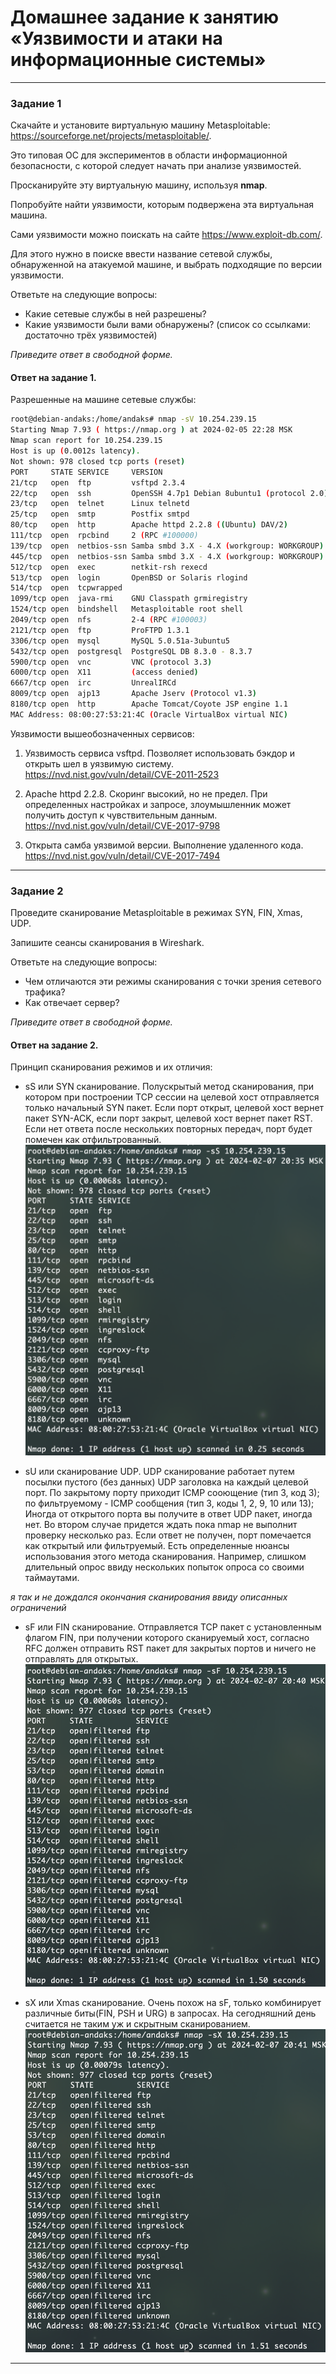 # Домашнее задание к занятию «Уязвимости и атаки на информационные системы»

------

### Задание 1

Скачайте и установите виртуальную машину Metasploitable: https://sourceforge.net/projects/metasploitable/.

Это типовая ОС для экспериментов в области информационной безопасности, с которой следует начать при анализе уязвимостей.

Просканируйте эту виртуальную машину, используя **nmap**.

Попробуйте найти уязвимости, которым подвержена эта виртуальная машина.

Сами уязвимости можно поискать на сайте https://www.exploit-db.com/.

Для этого нужно в поиске ввести название сетевой службы, обнаруженной на атакуемой машине, и выбрать подходящие по версии уязвимости.

Ответьте на следующие вопросы:

- Какие сетевые службы в ней разрешены?
- Какие уязвимости были вами обнаружены? (список со ссылками: достаточно трёх уязвимостей)
  
*Приведите ответ в свободной форме.*  

#### Ответ на задание 1.

Разрешенные на машине сетевые службы:
```BASH
root@debian-andaks:/home/andaks# nmap -sV 10.254.239.15
Starting Nmap 7.93 ( https://nmap.org ) at 2024-02-05 22:28 MSK
Nmap scan report for 10.254.239.15
Host is up (0.0012s latency).
Not shown: 978 closed tcp ports (reset)
PORT     STATE SERVICE     VERSION
21/tcp   open  ftp         vsftpd 2.3.4
22/tcp   open  ssh         OpenSSH 4.7p1 Debian 8ubuntu1 (protocol 2.0)
23/tcp   open  telnet      Linux telnetd
25/tcp   open  smtp        Postfix smtpd
80/tcp   open  http        Apache httpd 2.2.8 ((Ubuntu) DAV/2)
111/tcp  open  rpcbind     2 (RPC #100000)
139/tcp  open  netbios-ssn Samba smbd 3.X - 4.X (workgroup: WORKGROUP)
445/tcp  open  netbios-ssn Samba smbd 3.X - 4.X (workgroup: WORKGROUP)
512/tcp  open  exec        netkit-rsh rexecd
513/tcp  open  login       OpenBSD or Solaris rlogind
514/tcp  open  tcpwrapped
1099/tcp open  java-rmi    GNU Classpath grmiregistry
1524/tcp open  bindshell   Metasploitable root shell
2049/tcp open  nfs         2-4 (RPC #100003)
2121/tcp open  ftp         ProFTPD 1.3.1
3306/tcp open  mysql       MySQL 5.0.51a-3ubuntu5
5432/tcp open  postgresql  PostgreSQL DB 8.3.0 - 8.3.7
5900/tcp open  vnc         VNC (protocol 3.3)
6000/tcp open  X11         (access denied)
6667/tcp open  irc         UnrealIRCd
8009/tcp open  ajp13       Apache Jserv (Protocol v1.3)
8180/tcp open  http        Apache Tomcat/Coyote JSP engine 1.1
MAC Address: 08:00:27:53:21:4C (Oracle VirtualBox virtual NIC)
```

Уязвимости вышеобозначенных сервисов:
1. Уязвимость сервиса vsftpd. Позволяет использовать бэкдор и открыть шел в уязвимую систему.
https://nvd.nist.gov/vuln/detail/CVE-2011-2523

2.  Apache httpd 2.2.8. Скоринг высокий, но не предел. При определенных настройках и запросе, злоумышленник может получить доступ к чувствительным данным.
https://nvd.nist.gov/vuln/detail/CVE-2017-9798

3. Открыта самба уязвимой версии. Выполнение удаленного кода.
https://nvd.nist.gov/vuln/detail/CVE-2017-7494
---

### Задание 2

Проведите сканирование Metasploitable в режимах SYN, FIN, Xmas, UDP.

Запишите сеансы сканирования в Wireshark.

Ответьте на следующие вопросы:

- Чем отличаются эти режимы сканирования с точки зрения сетевого трафика?
- Как отвечает сервер?

*Приведите ответ в свободной форме.*

#### Ответ на задание 2.

Принцип сканирования режимов и их отличия:
 - sS или SYN сканирование. Полускрытый метод сканирования, при котором при построении TCP сессии на целевой хост отправляется только начальный SYN пакет.
Если порт открыт, целевой хост вернет пакет SYN-ACK, если порт закрыт, целевой хост вернет пакет RST. Если нет ответа после нескольких повторных передач, порт будет помечен как отфильтрованный. 
![sS](img/zadanie2/02_01.png)

 - sU или сканирование UDP. UDP сканирование работает путем посылки пустого (без данных) UDP заголовка на каждый целевой порт. По закрытому порту приходит ICMP сооющение (тип 3, код 3); по фильтруемому - ICMP сообщения (тип 3, коды 1, 2, 9, 10 или 13); Иногда от открытого порта вы получите в ответ UDP пакет, иногда нет. Во втором случае придется ждать пока nmap не выполнит проверку несколько раз. Если ответ не получен, порт помечается как открытый или фильтруемый.
Есть определенные нюансы использования этого метода сканирования. Например, слишком длительный опрос ввиду нескольких попыток опроса со своими таймаутами.

*я так и не дождался окончания сканирования ввиду описанных ограничений*

 - sF или FIN сканирование. Отправляется TCP пакет с установленным флагом FIN, при получении которого сканируемый хост, согласно RFC должен отправить RST пакет для закрытых портов и ничего не отправлять для открытых.
![sF](img/zadanie2/02_02.png)

 - sX или Xmas сканирование. Очень похож на sF, только комбинирует различные биты(FIN, PSH и URG) в запросах. На сегодняшний день считается не таким уж и скрытным сканированием.
![sX](img/zadanie2/02_03.png)

---
